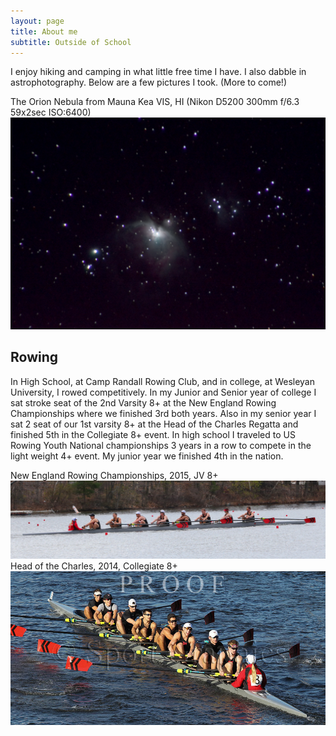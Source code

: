 ```yaml
---
layout: page
title: About me
subtitle: Outside of School
---
```


I enjoy hiking and camping in what little free time I have. I also dabble in astrophotography. Below are a few pictures I took. (More to come!)

The Orion Nebula from Mauna Kea VIS, HI (Nikon D5200 300mm f/6.3 59x2sec ISO:6400)
![textpic](../img/Stack.jpg "The Orion Nebula")

## Rowing

In High School, at Camp Randall Rowing Club, and in college, at Wesleyan University, I rowed competitively. In my Junior and Senior year of college I sat stroke seat of the 2nd Varsity 8+ at the New England Rowing Championships where we finished 3rd both years. Also in my senior year I sat 2 seat of our 1st varsity 8+ at the Head of the Charles Regatta and finished 5th in the Collegiate 8+ event. In high school I traveled to US Rowing Youth National championships 3 years in a row to compete in the light weight 4+ event. My junior year we finished 4th in the nation. 

New England Rowing Championships, 2015, JV 8+
![textpic](../img/NERC.jpg "New England Rowing Championships 2015 JV 8+")
Head of the Charles, 2014, Collegiate 8+
![textpic](../img/HOCR.png "Head of the Charles 2014 Collegiate 8+")

